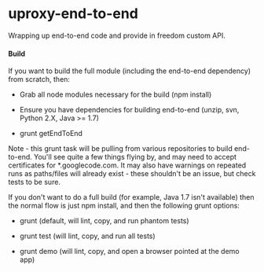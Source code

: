 uproxy-end-to-end
=================

Wrapping up end-to-end code and provide in freedom custom API.


#### Build
If you want to build the full module (including the end-to-end
dependency) from scratch, then:

- Grab all node modules necessary for the build (npm install)

- Ensure you have dependencies for building end-to-end (unzip, svn,
  Python 2.X, Java >= 1.7)

- grunt getEndToEnd

Note - this grunt task will be pulling from various repositories to
build end-to-end. You'll see quite a few things flying by, and may
need to accept certificates for *.googlecode.com. It may also have
warnings on repeated runs as paths/files will already exist - these
shouldn't be an issue, but check tests to be sure.

If you don't want to do a full build (for example, Java 1.7 isn't
available) then the normal flow is just npm install, and then the
following grunt options:

- grunt (default, will lint, copy, and run phantom tests)

- grunt test (will lint, copy, and run all tests)

- grunt demo (will lint, copy, and open a browser pointed at the demo
app)

